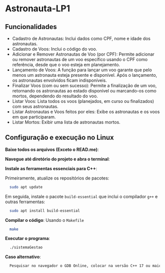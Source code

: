 # Astronauta-LP1
## Funcionalidades

- Cadastro de Astronautas: Inclui dados como CPF, nome e idade dos astronautas.
- Cadastro de Voos: Inclui o código do voo.
- Adicionar e Remover Astronautas de Voo (por CPF): Permite adicionar ou remover astronautas de um voo específico usando o CPF como referência, desde que o voo esteja em planejamento.
- Lançamento de Voos: A função para lançar um voo garante que pelo menos um astronauta esteja presente e disponível. Após o lançamento, os astronautas envolvidos ficam indisponíveis.
- Finalizar Voos (com ou sem sucesso): Permite a finalização de um voo, retornando os astronautas ao estado disponível ou marcando-os como mortos, dependendo do resultado do voo.
- Listar Voos: Lista todos os voos (planejados, em curso ou finalizados) com seus astronautas. 
- Listar Astronautas e Voos feitos por eles: Exibe os astronautas e os voos em que participaram.
- Listar Mortos: Exibir uma lista de astronautas mortos.


## Configuração e execução no Linux

**Baixe todos os arquivos (Exceto o READ.me)**:


**Navegue até diretório do projeto e abra o terminal**:


**Instale as ferramentas essenciais para C++**:

Primeiramente, atualize os repositórios de pacotes:
```bash
  sudo apt update
```

Em seguida, instale o pacote `build-essential` que inclui o compilador `g++` e outras ferramentas:
```bash
  sudo apt install build-essential
```

**Compilar o código**:
Usando o `Makefile`
```bash
  make
```
**Executar o programa**:
```bash
  ./sistemaGestao
```
**Caso alternativo**:
```bash
  Pesquisar no navegador o GDB Online, colocar na versão C++ 17 ou maior, e fazer o upload dos arquivos, o GDB pode compilar "sozinho".
```

